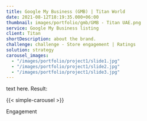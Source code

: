 ```yaml
---
title: Google My Business (GMB) | Titan World
date: 2021-08-12T18:19:35.000+06:00
thumbnail: images/portfolio/gmb/GMB - Titan UAE.png
service: Google My Business listing
client: Titan
shortDescription: about the brand.
challenge: challenge - Store engagement | Ratings
solution: strategy
carousel_images:
  - "/images/portfolio/project1/slide1.jpg"
  - "/images/portfolio/project1/slide2.jpg"
  - "/images/portfolio/project1/slide3.jpg"
---
```

text here.
Result:

{{< simple-carousel >}} 

Engagement
